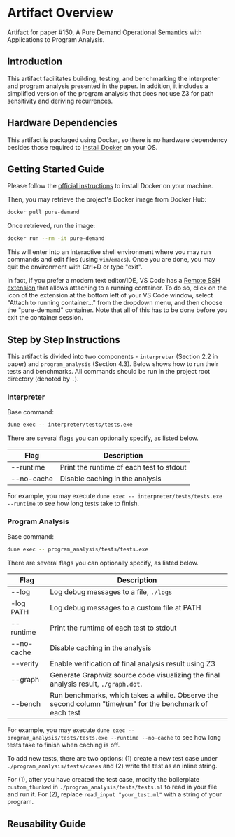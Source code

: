 # Artifact Overview

Artifact for paper #150, A Pure Demand Operational Semantics with Applications
to Program Analysis.

## Introduction

This artifact facilitates building, testing, and benchmarking the interpreter
and program analysis presented in the paper. In addition, it includes a
simplified version of the program analysis that does not use Z3 for path
sensitivity and deriving recurrences.

## Hardware Dependencies

This artifact is packaged using Docker, so there is no hardware dependency
besides those required to [install
Docker](https://docs.docker.com/engine/install) on your OS.

## Getting Started Guide

Please follow the [official
instructions](https://docs.docker.com/engine/install) to install Docker on your
machine.

Then, you may retrieve the project's Docker image from Docker Hub:

```sh
docker pull pure-demand
```

Once retrieved, run the image:

```sh
docker run --rm -it pure-demand
```

This will enter into an interactive shell environment where you may run commands
and edit files (using `vim`/`emacs`). Once you are done, you may quit the
environment with Ctrl+D or type "exit".

In fact, if you prefer a modern text editor/IDE, VS Code has a [Remote SSH
extension](https://marketplace.visualstudio.com/items?itemName=ms-vscode-remote.remote-ssh)
that allows attaching to a running container. To do so, click on the icon of the
extension at the bottom left of your VS Code window, select "Attach to running
container..." from the dropdown menu, and then choose the "pure-demand"
container. Note that all of this has to be done before you exit the container
session.

## Step by Step Instructions

This artifact is divided into two components - `interpreter` (Section 2.2 in
paper) and `program_analysis` (Section 4.3). Below shows how to run their tests
and benchmarks. All commands should be run in the project root directory
(denoted by `.`).

### Interpreter

Base command:

```sh
dune exec -- interpreter/tests/tests.exe
```

There are several flags you can optionally specify, as listed below.

| Flag | Description |
| - | - | 
| --runtime | Print the runtime of each test to stdout |
| --no-cache | Disable caching in the analysis |

For example, you may execute `dune exec -- interpreter/tests/tests.exe --runtime` to see how long tests take to finish.

### Program Analysis

Base command:

```sh
dune exec -- program_analysis/tests/tests.exe
```

There are several flags you can optionally specify, as listed below.

| Flag | Description |
| - | - | 
| --log | Log debug messages to a file, `./logs` |
| -log PATH | Log debug messages to a custom file at PATH |
| --runtime | Print the runtime of each test to stdout |
| --no-cache | Disable caching in the analysis |
| --verify | Enable verification of final analysis result using Z3 |
| --graph | Generate Graphviz source code visualizing the final analysis result, `./graph.dot`. |
| --bench | Run benchmarks, which takes a while. Observe the second column "time/run" for the benchmark of each test |

For example, you may execute `dune exec -- program_analysis/tests/tests.exe
--runtime --no-cache` to see how long tests take to finish when caching is off.

To add new tests, there are two options: (1) create a new test case under
`./program_analysis/tests/cases` and (2) write the test as an inline string.

For (1), after you have created the test case, modify the boilerplate
`custom_thunked` in `./program_analysis/tests/tests.ml` to read in your file and
run it. For (2), replace `read_input "your_test.ml"` with a string of your
program.

## Reusability Guide
